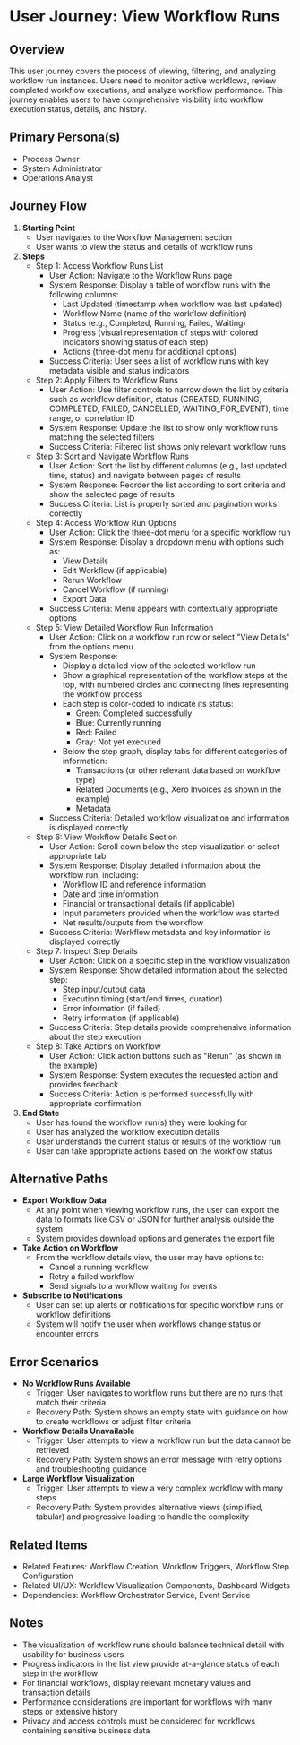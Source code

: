 # User Journey: View Workflow Runs

## Overview

This user journey covers the process of viewing, filtering, and analyzing workflow run instances. Users need to monitor active workflows, review completed workflow executions, and analyze workflow performance. This journey enables users to have comprehensive visibility into workflow execution status, details, and history.

## Primary Persona(s)

* Process Owner
* System Administrator
* Operations Analyst

## Journey Flow


1. **Starting Point**
   * User navigates to the Workflow Management section
   * User wants to view the status and details of workflow runs
2. **Steps**
   * Step 1: Access Workflow Runs List
     * User Action: Navigate to the Workflow Runs page
     * System Response: Display a table of workflow runs with the following columns:
       * Last Updated (timestamp when workflow was last updated)
       * Workflow Name (name of the workflow definition)
       * Status (e.g., Completed, Running, Failed, Waiting)
       * Progress (visual representation of steps with colored indicators showing status of each step)
       * Actions (three-dot menu for additional options)
     * Success Criteria: User sees a list of workflow runs with key metadata visible and status indicators
   * Step 2: Apply Filters to Workflow Runs
     * User Action: Use filter controls to narrow down the list by criteria such as workflow definition, status (CREATED, RUNNING, COMPLETED, FAILED, CANCELLED, WAITING_FOR_EVENT), time range, or correlation ID
     * System Response: Update the list to show only workflow runs matching the selected filters
     * Success Criteria: Filtered list shows only relevant workflow runs
   * Step 3: Sort and Navigate Workflow Runs
     * User Action: Sort the list by different columns (e.g., last updated time, status) and navigate between pages of results
     * System Response: Reorder the list according to sort criteria and show the selected page of results
     * Success Criteria: List is properly sorted and pagination works correctly
   * Step 4: Access Workflow Run Options
     * User Action: Click the three-dot menu for a specific workflow run
     * System Response: Display a dropdown menu with options such as:
       * View Details
       * Edit Workflow (if applicable)
       * Rerun Workflow
       * Cancel Workflow (if running)
       * Export Data
     * Success Criteria: Menu appears with contextually appropriate options
   * Step 5: View Detailed Workflow Run Information
     * User Action: Click on a workflow run row or select "View Details" from the options menu
     * System Response:
       * Display a detailed view of the selected workflow run
       * Show a graphical representation of the workflow steps at the top, with numbered circles and connecting lines representing the workflow process
       * Each step is color-coded to indicate its status:
         * Green: Completed successfully
         * Blue: Currently running
         * Red: Failed
         * Gray: Not yet executed
       * Below the step graph, display tabs for different categories of information:
         * Transactions (or other relevant data based on workflow type)
         * Related Documents (e.g., Xero Invoices as shown in the example)
         * Metadata
     * Success Criteria: Detailed workflow visualization and information is displayed correctly
   * Step 6: View Workflow Details Section
     * User Action: Scroll down below the step visualization or select appropriate tab
     * System Response: Display detailed information about the workflow run, including:
       * Workflow ID and reference information
       * Date and time information
       * Financial or transactional details (if applicable)
       * Input parameters provided when the workflow was started
       * Net results/outputs from the workflow
     * Success Criteria: Workflow metadata and key information is displayed correctly
   * Step 7: Inspect Step Details
     * User Action: Click on a specific step in the workflow visualization
     * System Response: Show detailed information about the selected step:
       * Step input/output data
       * Execution timing (start/end times, duration)
       * Error information (if failed)
       * Retry information (if applicable)
     * Success Criteria: Step details provide comprehensive information about the step execution
   * Step 8: Take Actions on Workflow
     * User Action: Click action buttons such as "Rerun" (as shown in the example)
     * System Response: System executes the requested action and provides feedback
     * Success Criteria: Action is performed successfully with appropriate confirmation
3. **End State**
   * User has found the workflow run(s) they were looking for
   * User has analyzed the workflow execution details
   * User understands the current status or results of the workflow run
   * User can take appropriate actions based on the workflow status

## Alternative Paths

* **Export Workflow Data**
  * At any point when viewing workflow runs, the user can export the data to formats like CSV or JSON for further analysis outside the system
  * System provides download options and generates the export file
* **Take Action on Workflow**
  * From the workflow details view, the user may have options to:
    * Cancel a running workflow
    * Retry a failed workflow
    * Send signals to a workflow waiting for events
* **Subscribe to Notifications**
  * User can set up alerts or notifications for specific workflow runs or workflow definitions
  * System will notify the user when workflows change status or encounter errors

## Error Scenarios

* **No Workflow Runs Available**
  * Trigger: User navigates to workflow runs but there are no runs that match their criteria
  * Recovery Path: System shows an empty state with guidance on how to create workflows or adjust filter criteria
* **Workflow Details Unavailable**
  * Trigger: User attempts to view a workflow run but the data cannot be retrieved
  * Recovery Path: System shows an error message with retry options and troubleshooting guidance
* **Large Workflow Visualization**
  * Trigger: User attempts to view a very complex workflow with many steps
  * Recovery Path: System provides alternative views (simplified, tabular) and progressive loading to handle the complexity

## Related Items

* Related Features: Workflow Creation, Workflow Triggers, Workflow Step Configuration
* Related UI/UX: Workflow Visualization Components, Dashboard Widgets
* Dependencies: Workflow Orchestrator Service, Event Service

## Notes

* The visualization of workflow runs should balance technical detail with usability for business users
* Progress indicators in the list view provide at-a-glance status of each step in the workflow
* For financial workflows, display relevant monetary values and transaction details
* Performance considerations are important for workflows with many steps or extensive history
* Privacy and access controls must be considered for workflows containing sensitive business data




